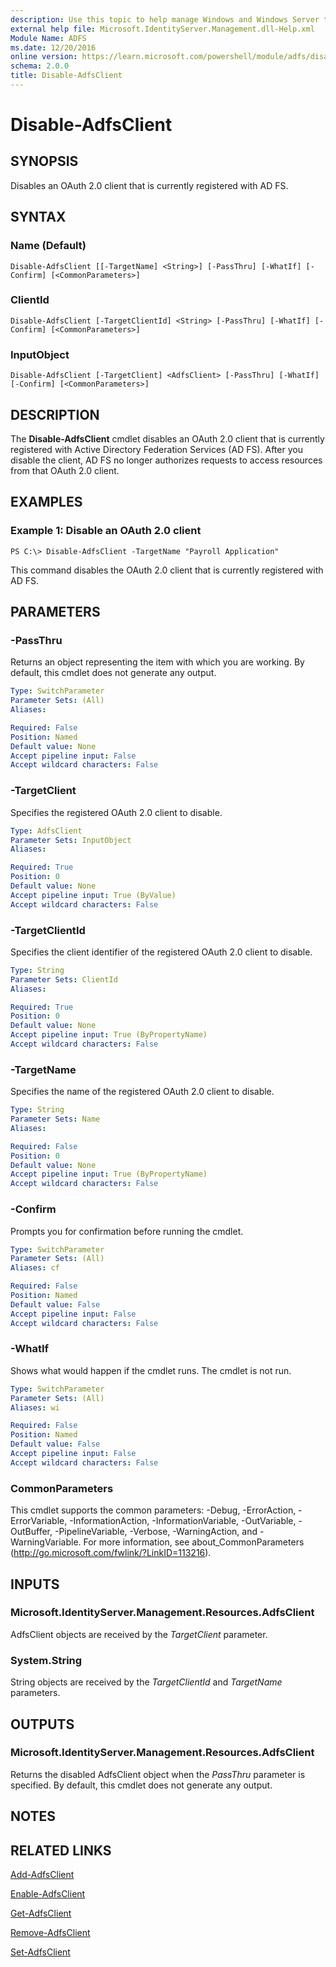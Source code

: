 ```yaml
---
description: Use this topic to help manage Windows and Windows Server technologies with Windows PowerShell.
external help file: Microsoft.IdentityServer.Management.dll-Help.xml
Module Name: ADFS
ms.date: 12/20/2016
online version: https://learn.microsoft.com/powershell/module/adfs/disable-adfsclient?view=windowsserver2016-ps&wt.mc_id=ps-gethelp
schema: 2.0.0
title: Disable-AdfsClient
---
```


# Disable-AdfsClient

## SYNOPSIS
Disables an OAuth 2.0 client that is currently registered with AD FS.

## SYNTAX

### Name (Default)
```
Disable-AdfsClient [[-TargetName] <String>] [-PassThru] [-WhatIf] [-Confirm] [<CommonParameters>]
```

### ClientId
```
Disable-AdfsClient [-TargetClientId] <String> [-PassThru] [-WhatIf] [-Confirm] [<CommonParameters>]
```

### InputObject
```
Disable-AdfsClient [-TargetClient] <AdfsClient> [-PassThru] [-WhatIf] [-Confirm] [<CommonParameters>]
```

## DESCRIPTION
The **Disable-AdfsClient** cmdlet disables an OAuth 2.0 client that is currently registered with Active Directory Federation Services (AD FS).
After you disable the client, AD FS no longer authorizes requests to access resources from that OAuth 2.0 client.

## EXAMPLES

### Example 1: Disable an OAuth 2.0 client
```
PS C:\> Disable-AdfsClient -TargetName "Payroll Application"
```

This command disables the OAuth 2.0 client that is currently registered with AD FS.

## PARAMETERS

### -PassThru
Returns an object representing the item with which you are working.
By default, this cmdlet does not generate any output.

```yaml
Type: SwitchParameter
Parameter Sets: (All)
Aliases: 

Required: False
Position: Named
Default value: None
Accept pipeline input: False
Accept wildcard characters: False
```

### -TargetClient
Specifies the registered OAuth 2.0 client to disable.

```yaml
Type: AdfsClient
Parameter Sets: InputObject
Aliases: 

Required: True
Position: 0
Default value: None
Accept pipeline input: True (ByValue)
Accept wildcard characters: False
```

### -TargetClientId
Specifies the client identifier of the registered OAuth 2.0 client to disable.

```yaml
Type: String
Parameter Sets: ClientId
Aliases: 

Required: True
Position: 0
Default value: None
Accept pipeline input: True (ByPropertyName)
Accept wildcard characters: False
```

### -TargetName
Specifies the name of the registered OAuth 2.0 client to disable.

```yaml
Type: String
Parameter Sets: Name
Aliases: 

Required: False
Position: 0
Default value: None
Accept pipeline input: True (ByPropertyName)
Accept wildcard characters: False
```

### -Confirm
Prompts you for confirmation before running the cmdlet.

```yaml
Type: SwitchParameter
Parameter Sets: (All)
Aliases: cf

Required: False
Position: Named
Default value: False
Accept pipeline input: False
Accept wildcard characters: False
```

### -WhatIf
Shows what would happen if the cmdlet runs.
The cmdlet is not run.

```yaml
Type: SwitchParameter
Parameter Sets: (All)
Aliases: wi

Required: False
Position: Named
Default value: False
Accept pipeline input: False
Accept wildcard characters: False
```

### CommonParameters
This cmdlet supports the common parameters: -Debug, -ErrorAction, -ErrorVariable, -InformationAction, -InformationVariable, -OutVariable, -OutBuffer, -PipelineVariable, -Verbose, -WarningAction, and -WarningVariable. For more information, see about_CommonParameters (http://go.microsoft.com/fwlink/?LinkID=113216).

## INPUTS

### Microsoft.IdentityServer.Management.Resources.AdfsClient

AdfsClient objects are received by the *TargetClient* parameter.

### System.String

String objects are received by the *TargetClientId* and *TargetName* parameters.

## OUTPUTS

### Microsoft.IdentityServer.Management.Resources.AdfsClient

Returns the disabled AdfsClient object when the *PassThru* parameter is specified. By default, this cmdlet does not generate any output.

## NOTES

## RELATED LINKS

[Add-AdfsClient](./Add-AdfsClient.md)

[Enable-AdfsClient](./Enable-AdfsClient.md)

[Get-AdfsClient](./Get-AdfsClient.md)

[Remove-AdfsClient](./Remove-AdfsClient.md)

[Set-AdfsClient](./Set-AdfsClient.md)


